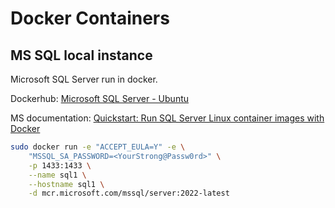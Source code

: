 # Docker Containers

## MS SQL local instance

Microsoft SQL Server run in docker.

Dockerhub: [Microsoft SQL Server - Ubuntu](https://hub.docker.com/_/microsoft-mssql-server)

MS documentation: [Quickstart: Run SQL Server Linux container images with Docker](https://learn.microsoft.com/en-us/sql/linux/quickstart-install-connect-docke)

```bash
sudo docker run -e "ACCEPT_EULA=Y" -e \
    "MSSQL_SA_PASSWORD=<YourStrong@Passw0rd>" \
    -p 1433:1433 \
    --name sql1 \
    --hostname sql1 \
    -d mcr.microsoft.com/mssql/server:2022-latest
```
